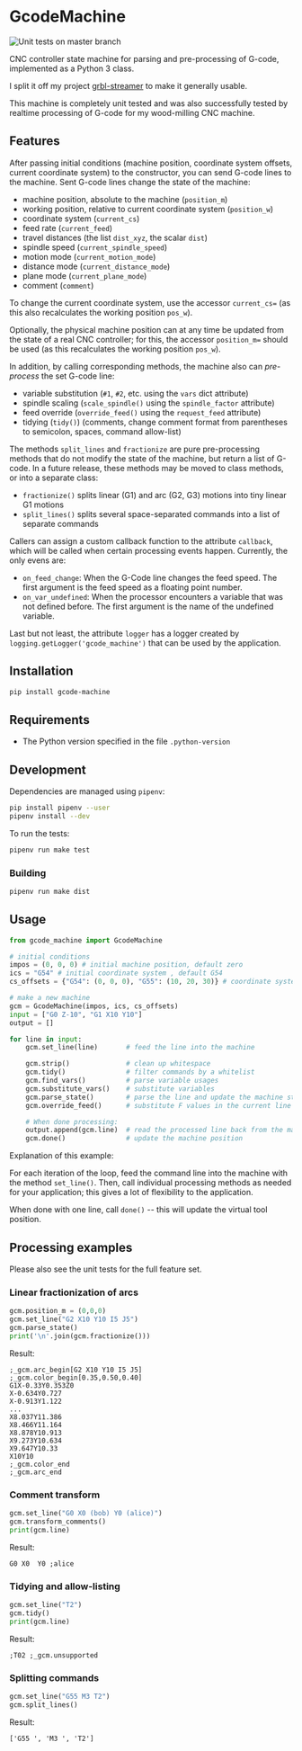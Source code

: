 # GcodeMachine

![Unit tests on master branch](https://github.com/michaelfranzl/gcode_machine/actions/workflows/test.yml/badge.svg?branch=master)

CNC controller state machine for parsing and pre-processing of G-code, implemented as a Python 3 class.

I split it off my project [grbl-streamer](https://github.com/michaelfranzl/grbl-streamer) to make it generally usable.

This machine is completely unit tested and was also successfully tested by realtime processing of G-code for my wood-milling CNC machine.


## Features

After passing initial conditions (machine position, coordinate system offsets, current coordinate
system) to the constructor, you can send G-code lines to the machine. Sent G-code lines change the state
of the machine:

* machine position, absolute to the machine (`position_m`)
* working position, relative to current coordinate system (`position_w`)
* coordinate system (`current_cs`)
* feed rate (`current_feed`)
* travel distances (the list `dist_xyz`, the scalar `dist`)
* spindle speed (`current_spindle_speed`)
* motion mode (`current_motion_mode`)
* distance mode (`current_distance_mode`)
* plane mode (`current_plane_mode`)
* comment (`comment`)

To change the current coordinate system, use the accessor `current_cs=`
(as this also recalculates the working position `pos_w`).

Optionally, the physical machine position can at any time be updated from the state of a real CNC controller;
for this, the accessor `position_m=` should be used (as this recalculates the working position `pos_w`).

In addition, by calling corresponding methods, the machine also can *pre-process* the set G-code line:

* variable substitution (`#1`, `#2`, etc. using the `vars` dict attribute)
* spindle scaling (`scale_spindle()` using the `spindle_factor` attribute)
* feed override (`override_feed()` using the `request_feed` attribute)
* tidying (`tidy()`) (comments, change comment format from parentheses to semicolon, spaces, command allow-list)

The methods `split_lines` and `fractionize` are pure pre-processing methods that do not modify the
state of the machine, but return a list of G-code. In a future release, these methods may be moved
to class methods, or into a separate class:

* `fractionize()` splits linear (G1) and arc (G2, G3) motions into tiny linear G1 motions
* `split_lines()` splits several space-separated commands into a list of separate commands

Callers can assign a custom callback function to the attribute `callback`, which will be called when
certain processing events happen. Currently, the only evens are:

* `on_feed_change`: When the G-Code line changes the feed speed. The first argument is the feed speed as a floating point number.
* `on_var_undefined`: When the processor encounters a variable that was not defined before. The
    first argument is the name of the undefined variable.

Last but not least, the attribute `logger` has a logger created by `logging.getLogger('gcode_machine')`
that can be used by the application.


## Installation

```sh
pip install gcode-machine
```

## Requirements

* The Python version specified in the file `.python-version`


## Development

Dependencies are managed using `pipenv`:

```sh
pip install pipenv --user
pipenv install --dev
```

To run the tests:

```sh
pipenv run make test
```

### Building

```sh
pipenv run make dist
```


## Usage

```python
from gcode_machine import GcodeMachine

# initial conditions
impos = (0, 0, 0) # initial machine position, default zero
ics = "G54" # initial coordinate system , default G54
cs_offsets = {"G54": (0, 0, 0), "G55": (10, 20, 30)} # coordinate system offsets

# make a new machine
gcm = GcodeMachine(impos, ics, cs_offsets)
input = ["G0 Z-10", "G1 X10 Y10"]
output = []

for line in input:
    gcm.set_line(line)       # feed the line into the machine

    gcm.strip()              # clean up whitespace
    gcm.tidy()               # filter commands by a whitelist
    gcm.find_vars()          # parse variable usages
    gcm.substitute_vars()    # substitute variables
    gcm.parse_state()        # parse the line and update the machine state
    gcm.override_feed()      # substitute F values in the current line

    # When done processing:
    output.append(gcm.line)  # read the processed line back from the machine
    gcm.done()               # update the machine position
```

Explanation of this example:

For each iteration of the loop, feed the command line
into the machine with the method `set_line()`. Then, call individual processing
methods as needed for your application; this gives a lot of flexibility to the application.

When done with one line, call `done()` -- this will update the virtual tool position.


## Processing examples

Please also see the unit tests for the full feature set.


### Linear fractionization of arcs

```python
gcm.position_m = (0,0,0)
gcm.set_line("G2 X10 Y10 I5 J5")
gcm.parse_state()
print('\n'.join(gcm.fractionize()))
```

Result:

```gcode
;_gcm.arc_begin[G2 X10 Y10 I5 J5]
;_gcm.color_begin[0.35,0.50,0.40]
G1X-0.33Y0.353Z0
X-0.634Y0.727
X-0.913Y1.122
...
X8.037Y11.386
X8.466Y11.164
X8.878Y10.913
X9.273Y10.634
X9.647Y10.33
X10Y10
;_gcm.color_end
;_gcm.arc_end
```

### Comment transform

```python
gcm.set_line("G0 X0 (bob) Y0 (alice)")
gcm.transform_comments()
print(gcm.line)
```

Result:

```gcode
G0 X0  Y0 ;alice
```


### Tidying and allow-listing

```python
gcm.set_line("T2")
gcm.tidy()
print(gcm.line)
```

Result:

```gcode
;T02 ;_gcm.unsupported
```


### Splitting commands

```python
gcm.set_line("G55 M3 T2")
gcm.split_lines()
```

Result:

```gcode
['G55 ', 'M3 ', 'T2']
```

